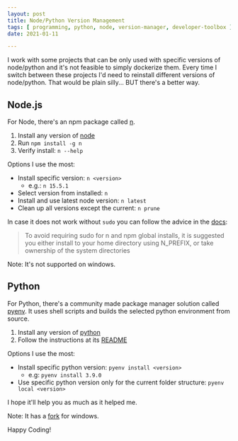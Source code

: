 ```yaml
---
layout: post
title: Node/Python Version Management
tags: [ programming, python, node, version-manager, developer-toolbox ]
date: 2021-01-11

---
```


I work with some projects that can be only used with specific versions of node/python and it's not feasible to simply dockerize them.
Every time I switch between these projects I'd need to reinstall different versions of node/python.
That would be plain silly... BUT there's a better way.
<!--more-->
## Node.js

For Node, there's an npm package called [n](https://www.npmjs.com/package/n).

1. Install any version of [node](https://nodejs.org/en/download/)
1. Run `npm install -g n`
1. Verify install: `n --help`

Options I use the most:

- Install specific version: `n <version>`
  - e.g.: `n 15.5.1`
- Select version from installed: `n`
- Install and use latest node version: `n latest`
- Clean up all versions except the current: `n prune`

In case it does not work without `sudo` you can follow the advice in the [docs](https://github.com/tj/n#installation):

> To avoid requiring sudo for n and npm global installs,
> it is suggested you either install to your home directory using N_PREFIX,
> or take ownership of the system directories

Note: It's not supported on windows.

## Python

For Python, there's a community made package manager solution called [pyenv](https://github.com/pyenv/pyenv).
It uses shell scripts and builds the selected python environment from source.

1. Install any version of [python](https://www.python.org/downloads/)
1. Follow the instructions at its [README](https://github.com/pyenv/pyenv#installation)

Options I use the most:

- Install specific python version: `pyenv install <version>`
  - e.g: `pyenv install 3.9.0`
- Use specific python version only for the current folder structure: `pyenv local <version>`

I hope it'll help you as much as it helped me.

Note: It has a [fork](https://github.com/pyenv-win/pyenv-win) for windows.

Happy Coding!
